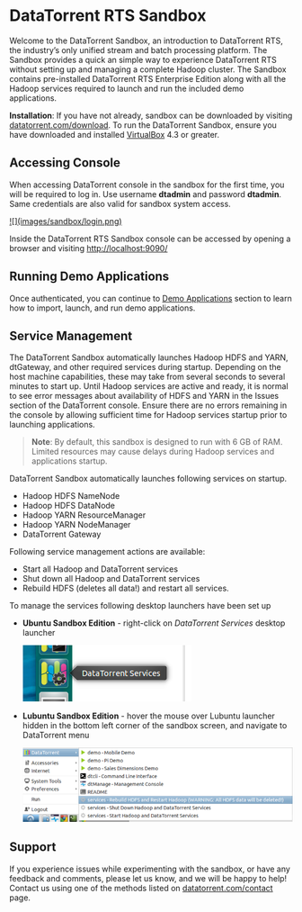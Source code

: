 DataTorrent RTS Sandbox
================================================================================

Welcome to the DataTorrent Sandbox, an introduction to DataTorrent RTS, the industry’s only unified stream and batch processing platform.  The Sandbox provides a quick an simple way to experience DataTorrent RTS without setting up and managing a complete Hadoop cluster.  The Sandbox contains pre-installed DataTorrent RTS Enterprise Edition along with all the Hadoop services required to launch and run the included demo applications.


**Installation**: If you have not already, sandbox can be downloaded by visiting [datatorrent.com/download](https://www.datatorrent.com/download/).  To run the DataTorrent Sandbox, ensure you have downloaded and installed [VirtualBox](https://www.virtualbox.org/) 4.3 or greater.


Accessing Console
--------------------------------------------------------------------------------

When accessing DataTorrent console in the sandbox for the first time, you will be required to log in.  Use username **dtadmin** and password **dtadmin**.  Same credentials are also valid for sandbox system access.

<a href="http://localhost:9090/" target="\_blank">
![](images/sandbox/login.png)
</a>

Inside the DataTorrent RTS Sandbox console can be accessed by opening a browser and visiting <a href="http://localhost:9090/" target="\_blank">http://localhost:9090/</a>

Running Demo Applications
--------------------------------------------------------------------------------

Once authenticated, you can continue to [Demo Applications](demos.md) section to learn how to import, launch, and run demo applications.


Service Management <a name="service_management"></a>
--------------------------------------------------------------------------------

The DataTorrent Sandbox automatically launches Hadoop HDFS and YARN, dtGateway, and other required services during startup.  Depending on the host machine capabilities, these may take from several seconds to several minutes to start up.  Until Hadoop services are active and ready, it is normal to see error messages about availability of HDFS and YARN in the Issues section of the DataTorrent console.  Ensure there are no errors remaining in the console by allowing sufficient time for Hadoop services startup prior to launching applications.  

> **Note**: By default, this sandbox is designed to run with 6 GB of RAM.  Limited resources may cause delays during Hadoop services and applications startup.


DataTorrent Sandbox automatically launches following services on startup.

* Hadoop HDFS NameNode
* Hadoop HDFS DataNode
* Hadoop YARN ResourceManager
* Hadoop YARN NodeManager
* DataTorrent Gateway

Following service management actions are available:

*  Start all Hadoop and DataTorrent services
*  Shut down all Hadoop and DataTorrent services
*  Rebuild HDFS (deletes all data!) and restart all services.

To manage the services following desktop launchers have been set up

* **Ubuntu Sandbox Edition** - right-click on *DataTorrent Services* desktop launcher

    ![](images/sandbox/services.png)

* **Lubuntu Sandbox Edition** - hover the mouse over Lubuntu launcher hidden in the bottom left corner of the sandbox screen, and navigate to DataTorrent menu

    ![](images/sandbox/services_lubuntu.png)

Support
--------------------------------------------------------------------------------

If you experience issues while experimenting with the sandbox, or have any feedback and comments, please let us know, and we will be happy to help!  Contact us using one of the methods listed on [datatorrent.com/contact](https://www.datatorrent.com/contact/) page.
